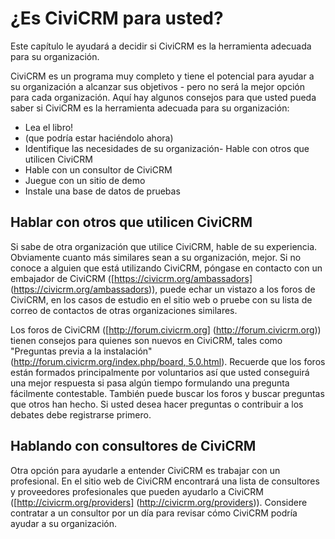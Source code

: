 ¿Es CiviCRM para usted?
===================

Este capítulo le ayudará a decidir si CiviCRM es la herramienta adecuada para su organización.

CiviCRM es un programa muy completo y tiene el potencial para ayudar a su organización a alcanzar sus objetivos - pero no será la mejor opción para cada organización. Aquí hay algunos consejos para que usted pueda saber si CiviCRM es la herramienta adecuada para su organización:

- Lea el libro!
- (que podría estar haciéndolo ahora)
- Identifique las necesidades de su organización- Hable con otros que utilicen CiviCRM   
- Hable con un consultor de CiviCRM
- Juegue con un sitio de demo   
- Instale una base de datos de pruebas

Hablar con otros que utilicen CiviCRM
-----------------------------------

Si sabe de otra organización que utilice CiviCRM, hable de su experiencia. Obviamente cuanto más similares sean a su organización, mejor. Si no conoce a alguien que está utilizando CiviCRM, póngase en contacto con un embajador de CiviCRM ([https://civicrm.org/ambassadors] (https://civicrm.org/ambassadors)), puede echar un vistazo a los foros de CiviCRM, en los casos de estudio en el sitio web o pruebe con su lista de correo de contactos de otras organizaciones similares.

Los foros de CiviCRM ([http://forum.civicrm.org] (http://forum.civicrm.org)) tienen consejos para quienes son nuevos en CiviCRM, tales como "Preguntas previa a la instalación" ([http://forum.civicrm.org/index.php/board, 5.0.html](http://forum.civicrm.org/index.php/board,5.0.html)).
Recuerde que los foros están formados principalmente por voluntarios así que usted conseguirá una mejor respuesta si pasa algún tiempo formulando una pregunta fácilmente contestable. También puede buscar los foros y buscar preguntas que otros han hecho. Si usted desea hacer preguntas o contribuir a los debates debe registrarse primero.

Hablando con consultores de CiviCRM
------------------------------

Otra opción para ayudarle a entender CiviCRM es trabajar con un profesional. En el sitio web de CiviCRM encontrará una lista de consultores y proveedores profesionales que pueden ayudarlo a CiviCRM ([http://civicrm.org/providers] (http://civicrm.org/providers)). Considere contratar a un consultor por un día para revisar cómo CiviCRM podría ayudar a su organización.
